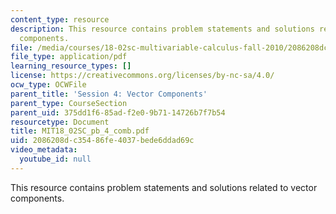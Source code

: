 ```yaml
---
content_type: resource
description: This resource contains problem statements and solutions related to vector
  components.
file: /media/courses/18-02sc-multivariable-calculus-fall-2010/2086208dc35486fe4037bede6ddad69c_MIT18_02SC_pb_4_comb.pdf
file_type: application/pdf
learning_resource_types: []
license: https://creativecommons.org/licenses/by-nc-sa/4.0/
ocw_type: OCWFile
parent_title: 'Session 4: Vector Components'
parent_type: CourseSection
parent_uid: 375dd1f6-85ad-f2e0-9b71-14726b7f7b54
resourcetype: Document
title: MIT18_02SC_pb_4_comb.pdf
uid: 2086208d-c354-86fe-4037-bede6ddad69c
video_metadata:
  youtube_id: null
---
```

This resource contains problem statements and solutions related to vector components.